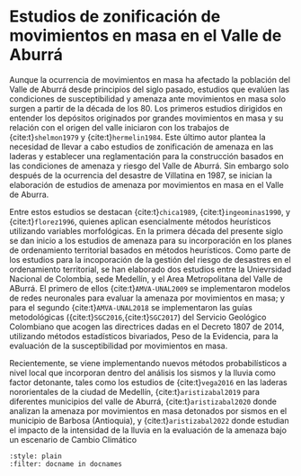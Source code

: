 # Estudios de zonificación de movimientos en masa en el Valle de Aburrá

Aunque la ocurrencia de movimientos en masa ha afectado la población del Valle de Aburrá desde principios del siglo pasado, estudios que evalúen las condiciones de susceptibilidad y amenaza ante movimientos en masa solo surgen a partir de la década de los 80. Los primeros estudios dirigidos en entender los depósitos originados por grandes movimientos en masa y su relación con el origen del valle iniciaron con los trabajos de {cite:t}`shelmon1979` y {cite:t}`hermelin1984`. Este último autor plantea la necesidad de llevar a cabo estudios de zonificación de amenaza en las laderas y establecer una reglamentación para la construcción basados en las condiciones de amenaza y riesgo del Valle de Aburrá. Sin embargo solo después de la ocurrencia del desastre de Villatina en 1987, se inician la elaboración de estudios de amenaza por movimientos en masa en el Valle de Aburra. 

Entre estos estudios se destacan {cite:t}`chica1989`, {cite:t}`ingeominas1990`, y {cite:t}`florez1996`, quienes aplican esencialmente métodos heurísticos utilizando variables morfológicas. En la primera década del presente siglo se dan inicio a los estudios de amenaza para su incorporación en los planes de ordenamiento territorial basados en métodos heurísticos. Como parte de los estudios para la incoporación de la gestión del riesgo de desastres en el ordenamiento territorial, se han elaborado dos estudios entre la Unievrsidad Nacional de Colombia, sede Medellín, y el Area Metropolitana del Valle de ABurrá. El primero de ellos {cite:t}`AMVA-UNAL2009` se implementaron modelos de redes neuronales para evaluar la amenaza por movimientos en masa; y para el segundo {cite:t}`AMVA-UNAL2018` se implementaron las guías metodológicas ({cite:t}`SGC2016`,{cite:t}`SGC2017`) del Servicio Geológico Colombiano que acogen las directrices dadas en el Decreto 1807 de 2014, utilizando métodos estadísticos bivariados, Peso de la Evidencia, para la evaluación de la susceptibilidad por movimientos en masa. 

Recientemente, se viene implementando nuevos métodos probabilísticos a nivel local que incorporan dentro del análisis los sismos y la lluvia como factor detonante, tales como los estudios de {cite:t}`vega2016` en las laderas nororientales de la ciudad de Medellín, {cite:t}`aristizabal2019` para diferentes municipios del valle de Aburrá, {cite:t}`aristizabal2020` donde analizan la amenaza por movimientos en masa detonados por sismos en el municipio de Barbosa (Antioquia), y {cite:t}`aristizabal2022` donde estudian el impacto de la intensidad de la lluvia en la evaluación de la amenaza bajo un escenario de Cambio Climático

```{bibliography}
:style: plain
:filter: docname in docnames
```
